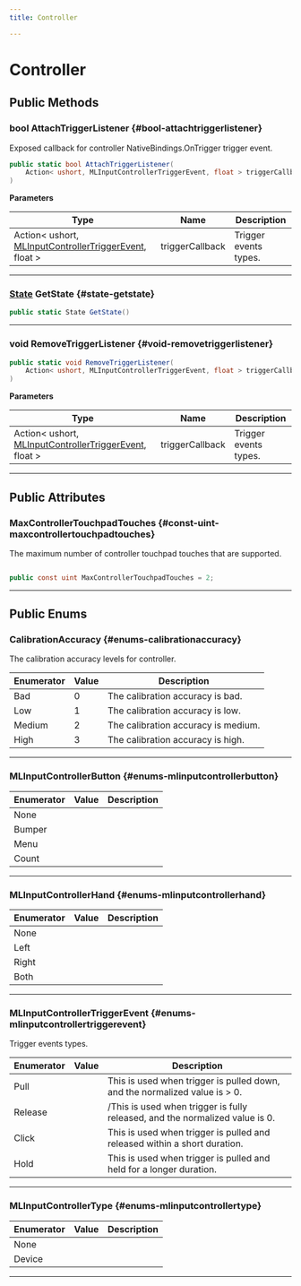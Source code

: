 ```yaml
---
title: Controller

---
```


# Controller










## Public Methods

### bool AttachTriggerListener {#bool-attachtriggerlistener}

Exposed callback for controller NativeBindings.OnTrigger   trigger event. 

```csharp
public static bool AttachTriggerListener(
    Action< ushort, MLInputControllerTriggerEvent, float > triggerCallback
)
```


**Parameters**

| Type | Name  | Description  | 
|--|--|--|
| Action&lt; ushort, [MLInputControllerTriggerEvent](/versioned_docs/version-22-May-2023/unity-api/api/UnityEngine.XR.MagicLeap/InputSubsystem/Extensions/Controller/UnityEngine.XR.MagicLeap.InputSubsystem.Extensions.Controller.md#enums-mlinputcontrollertriggerevent), float &gt; |triggerCallback|Trigger events types. |






-----------

### [State](/versioned_docs/version-22-May-2023/unity-api/api/UnityEngine.XR.MagicLeap/InputSubsystem/Extensions/Controller/UnityEngine.XR.MagicLeap.InputSubsystem.Extensions.Controller.State.md) GetState {#state-getstate}

```csharp
public static State GetState()
```






-----------

### void RemoveTriggerListener {#void-removetriggerlistener}

```csharp
public static void RemoveTriggerListener(
    Action< ushort, MLInputControllerTriggerEvent, float > triggerCallback
)
```


**Parameters**

| Type | Name  | Description  | 
|--|--|--|
| Action&lt; ushort, [MLInputControllerTriggerEvent](/versioned_docs/version-22-May-2023/unity-api/api/UnityEngine.XR.MagicLeap/InputSubsystem/Extensions/Controller/UnityEngine.XR.MagicLeap.InputSubsystem.Extensions.Controller.md#enums-mlinputcontrollertriggerevent), float &gt; |triggerCallback|Trigger events types. |






-----------

## Public Attributes

### MaxControllerTouchpadTouches {#const-uint-maxcontrollertouchpadtouches}

The maximum number of controller touchpad touches that are supported. 

```csharp

public const uint MaxControllerTouchpadTouches = 2;

```






-----------

## Public Enums

### CalibrationAccuracy {#enums-calibrationaccuracy}

The calibration accuracy levels for controller. 

| Enumerator | Value | Description |
| ---------- | ----- | ----------- |
| Bad | 0| The calibration accuracy is bad.   |
| Low | 1| The calibration accuracy is low.   |
| Medium | 2| The calibration accuracy is medium.   |
| High | 3| The calibration accuracy is high.   |








-----------

### MLInputControllerButton {#enums-mlinputcontrollerbutton}

| Enumerator | Value | Description |
| ---------- | ----- | ----------- |
| None | |   |
| Bumper | |   |
| Menu | |   |
| Count | |   |








-----------

### MLInputControllerHand {#enums-mlinputcontrollerhand}

| Enumerator | Value | Description |
| ---------- | ----- | ----------- |
| None | |   |
| Left | |   |
| Right | |   |
| Both | |   |








-----------

### MLInputControllerTriggerEvent {#enums-mlinputcontrollertriggerevent}

Trigger events types. 

| Enumerator | Value | Description |
| ---------- | ----- | ----------- |
| Pull | | This is used when trigger is pulled down, and the normalized value is &gt; 0.   |
| Release | | /This is used when trigger is fully released, and the normalized value is 0.   |
| Click | | This is used when trigger is pulled and released within a short duration.   |
| Hold | | This is used when trigger is pulled and held for a longer duration.   |








-----------

### MLInputControllerType {#enums-mlinputcontrollertype}

| Enumerator | Value | Description |
| ---------- | ----- | ----------- |
| None | |   |
| Device | |   |








-----------


